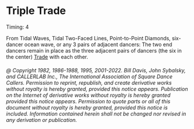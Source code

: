 
# Triple Trade

Timing: 4

From Tidal Waves, Tidal Two-Faced Lines, Point-to-Point Diamonds, six-dancer ocean
wave, or any 3 pairs of adjacent dancers: The two end dancers remain in place as the three
adjacent pairs of dancers (the six in the center) [Trade](../b2/trade.md) with each other.

###### @ Copyright 1982, 1986-1988, 1995, 2001-2022. Bill Davis, John Sybalsky, and CALLERLAB Inc., The International Association of Square Dance Callers. Permission to reprint, republish, and create derivative works without royalty is hereby granted, provided this notice appears. Publication on the Internet of derivative works without royalty is hereby granted provided this notice appears. Permission to quote parts or all of this document without royalty is hereby granted, provided this notice is included. Information contained herein shall not be changed nor revised in any derivation or publication.
